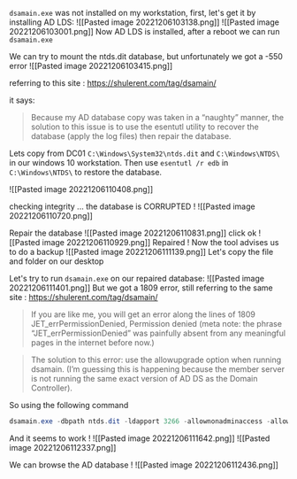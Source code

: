 `dsamain.exe` was not installed on my workstation, first, let's get it by installing AD LDS:
![[Pasted image 20221206103138.png]]
![[Pasted image 20221206103001.png]]
Now AD LDS is installed, after a reboot we can run `dsamain.exe`

We can try to mount the ntds.dit database, but unfortunately we got a -550 error
![[Pasted image 20221206103415.png]]

referring to this site : https://shulerent.com/tag/dsamain/

it says: 
> Because my AD database copy was taken in a “naughty” manner, the solution to this issue is to use the esentutl utility to recover the database (apply the log files) then repair the database.

Lets copy from DC01 `C:\Windows\System32\ntds.dit` and `C:\Windows\NTDS\` in our windows 10 workstation.
Then use `esentutl /r edb` in `C:\Windows\NTDS\` to restore the database.

![[Pasted image 20221206110408.png]]

checking integrity ... the database is CORRUPTED !
![[Pasted image 20221206110720.png]]

Repair the database
![[Pasted image 20221206110831.png]]
click ok
![[Pasted image 20221206110929.png]]
Repaired ! Now the tool advises us to do a backup
![[Pasted image 20221206111139.png]]
Let's copy the file and folder on our desktop

Let's try to run `dsamain.exe` on our repaired database:
![[Pasted image 20221206111401.png]]
But we got a 1809 error, still referring to the same site : https://shulerent.com/tag/dsamain/

> If you are like me, you will get an error along the lines of 1809 JET_errPermissionDenied, Permission denied (meta note: the phrase “JET_errPermissionDenied” was painfully absent from any meaningful pages in the internet before now.)

> The solution to this error: use the allowupgrade option when running dsamain. (I’m guessing this is happening because the member server is not running the same exact version of AD DS as the Domain Controller). 

So using the following command
```powershell
dsamain.exe -dbpath ntds.dit -ldapport 3266 -allownonadminaccess -allowupgrade
```
And it seems to work !
![[Pasted image 20221206111642.png]]
![[Pasted image 20221206112337.png]]

We can browse the AD database !
![[Pasted image 20221206112436.png]]
